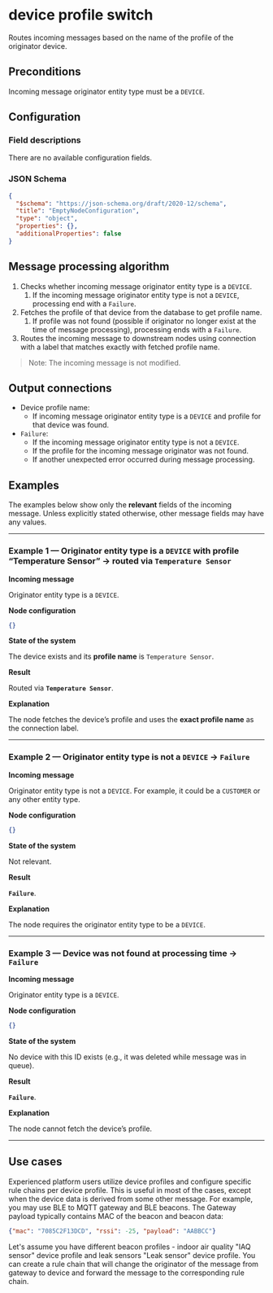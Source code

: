 # device profile switch

Routes incoming messages based on the name of the profile of the originator device.

## Preconditions

Incoming message originator entity type must be a `DEVICE`.

## Configuration

### Field descriptions

There are no available configuration fields.

### JSON Schema

```json
{
  "$schema": "https://json-schema.org/draft/2020-12/schema",
  "title": "EmptyNodeConfiguration",
  "type": "object",
  "properties": {},
  "additionalProperties": false
}
```

## Message processing algorithm

1. Checks whether incoming message originator entity type is a `DEVICE`.
    1. If the incoming message originator entity type is not a `DEVICE`, processing end with a `Failure`.
2. Fetches the profile of that device from the database to get profile name.
    1. If profile was not found (possible if originator no longer exist at the time of message processing), processing ends with a `Failure`.
3. Routes the incoming message to downstream nodes using connection with a label that matches exactly with fetched profile name.

> Note: The incoming message is not modified.

## Output connections

* Device profile name:
    * If incoming message originator entity type is a `DEVICE` and profile for that device was found.
* `Failure`:
    * If the incoming message originator entity type is not a `DEVICE`.
    * If the profile for the incoming message originator was not found.
    * If another unexpected error occurred during message processing.

## Examples

The examples below show only the **relevant** fields of the incoming message. Unless explicitly stated otherwise, other message fields may have any values.

---

### Example 1 — Originator entity type is a `DEVICE` with profile “Temperature Sensor” → routed via **`Temperature Sensor`**

**Incoming message**

Originator entity type is a `DEVICE`.

**Node configuration**

```json
{}
```

**State of the system**

The device exists and its **profile name** is `Temperature Sensor`.

**Result**

Routed via **`Temperature Sensor`**.

**Explanation**

The node fetches the device’s profile and uses the **exact profile name** as the connection label.

---

### Example 2 — Originator entity type is **not** a `DEVICE` → **`Failure`**

**Incoming message**

Originator entity type is not a `DEVICE`. For example, it could be a `CUSTOMER` or any other entity type.

**Node configuration**

```json
{}
```

**State of the system**

Not relevant.

**Result**

**`Failure`**.

**Explanation**

The node requires the originator entity type to be a `DEVICE`.

---

### Example 3 — Device was not found at processing time → **`Failure`**

**Incoming message**

Originator entity type is a `DEVICE`.

**Node configuration**

```json
{}
```

**State of the system**

No device with this ID exists (e.g., it was deleted while message was in queue).

**Result**

**`Failure`**.

**Explanation**

The node cannot fetch the device’s profile.

---

## Use cases

Experienced platform users utilize device profiles and configure specific rule chains per device profile.
This is useful in most of the cases, except when the device data is derived from some other message.
For example, you may use BLE to MQTT gateway and BLE beacons. The Gateway payload typically contains MAC of the beacon and beacon data:

```json
{"mac": "7085C2F13DCD", "rssi": -25, "payload": "AABBCC"}
```

Let's assume you have different beacon profiles - indoor air quality "IAQ sensor" device profile and leak sensors "Leak sensor" device profile.
You can create a rule chain that will change the originator of the message from gateway to device and forward the message to the corresponding rule chain.
